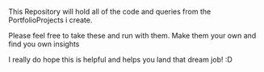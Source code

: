 This Repository will hold all of the code and queries from the PortfolioProjects i create.

Please feel free to take these and run with them. Make them your own and find you own insights

I really do hope this is helpful and helps you land that dream job! :D
